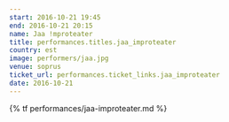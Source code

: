 ```yaml
---
start: 2016-10-21 19:45
end: 2016-10-21 20:15
name: Jaa !mproteater
title: performances.titles.jaa_improteater
country: est
image: performers/jaa.jpg
venue: soprus
ticket_url: performances.ticket_links.jaa_improteater
date: 2016-10-21
---
```


{% tf performances/jaa-improteater.md %}
